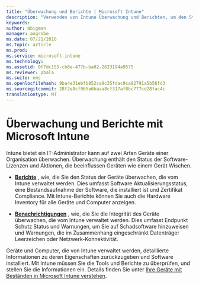 ```yaml
---
title: "Überwachung und Berichte | Microsoft Intune"
description: "Verwenden von Intune Überwachung und Berichten, um den Status der Geräte in Ihrer Organisation zu überwachen."
keywords: 
author: Nbigman
manager: angrobe
ms.date: 07/21/2016
ms.topic: article
ms.prod: 
ms.service: microsoft-intune
ms.technology: 
ms.assetid: 0f7dc155-cb8e-477b-ba02-2623194a9575
ms.reviewer: pbala
ms.suite: ems
ms.openlocfilehash: 9ba4e31ebfb852ca9c35fdac9ca92791a5b56fd3
ms.sourcegitcommit: 28f2e8cf965a6baaa8cf317af8bc777cd28fac4c
translationtype: MT
---
```

# Überwachung und Berichte mit Microsoft Intune
Intune bietet ein IT-Administrator kann auf zwei Arten Geräte einer Organisation überwachen. Überwachung enthält den Status der Software-Lizenzen und Aktionen, die beeinflussen Geräten wie einem Gerät Wischen.

-   **[Berichte](../deploy-use/understand-microsoft-intune-operations-by-using-reports.md)** , wie, die Sie den Status der Geräte überwachen, die vom Intune verwaltet werden. Dies umfasst Software Aktualisierungsstatus, eine Bestandsaufnahme der Software, die installiert ist und Zertifikat Compliance.
     Mit Intune-Berichte können Sie auch die Hardware Inventory für alle Geräte und Computer anzeigen.

-   **[Benachrichtigungen](../deploy-use/get-notified-by-alerts.md)** , wie, die Sie die Integrität des Geräte überwachen, die vom Intune verwaltet werden. Dies umfasst Endpunkt Schutz Status und Warnungen, um Sie auf Schadsoftware hinzuweisen und Warnungen, die im Zusammenhang eingeschränkt Datenträger Leerzeichen oder Netzwerk-Konnektivität.

Geräte und Computer, die von Intune verwaltet werden, detaillierte Informationen zu deren Eigenschaften zurückzugeben und Software installiert. Mit Intune müssen Sie die Tools und Berichte zu überprüfen, und stellen Sie die Informationen ein. Details finden Sie unter [Ihre Geräte mit Beständen in Microsoft Intune verstehen](../deploy-use/understand-your-devices-with-inventory-in-microsoft-intune.md).
